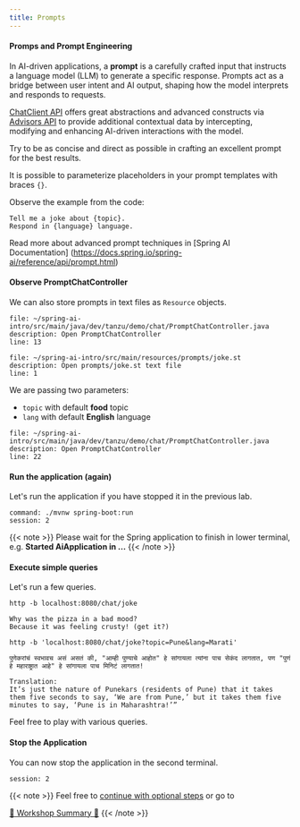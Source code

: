 ```yaml
---
title: Prompts
---
```



#### Promps and Prompt Engineering

In AI-driven applications, a **prompt** is a carefully crafted input that
instructs a language model (LLM) to generate a specific response. Prompts act
as a bridge between user intent and AI output, shaping how the model interprets
and responds to requests.

[ChatClient API](https://docs.spring.io/spring-ai/reference/api/chatclient.html)
offers great abstractions and advanced constructs via
[Advisors API](https://docs.spring.io/spring-ai/reference/api/advisors.html)
to provide additional contextual data by intercepting, modifying and
enhancing AI-driven interactions with the model.

Try to be as concise and direct as possible in crafting an excellent prompt for the best results.

It is possible to parameterize placeholders in your prompt templates with braces `{}`.

Observe the example from the code:

```
Tell me a joke about {topic}.
Respond in {language} language.
```

Read more about advanced prompt techniques in [Spring AI Documentation]
(https://docs.spring.io/spring-ai/reference/api/prompt.html)

#### Observe PromptChatController

We can also store prompts in text files as `Resource` objects.

```editor:open-file
file: ~/spring-ai-intro/src/main/java/dev/tanzu/demo/chat/PromptChatController.java
description: Open PromptChatController
line: 13
```

```editor:open-file
file: ~/spring-ai-intro/src/main/resources/prompts/joke.st
description: Open prompts/joke.st text file
line: 1
```

We are passing two parameters: 
* `topic` with default **food** topic
* `lang` with default **English** language

```editor:open-file
file: ~/spring-ai-intro/src/main/java/dev/tanzu/demo/chat/PromptChatController.java
description: Open PromptChatController
line: 22
```

#### Run the application (again)

Let's run the application if you have stopped it in the previous lab.

```terminal:execute
command: ./mvnw spring-boot:run
session: 2
```

{{< note >}}
Please wait for the Spring application to finish in lower terminal, e.g. **Started AiApplication in ...**
{{< /note >}}

#### Execute simple queries

Let's run a few queries.

```execute
http -b localhost:8080/chat/joke
```

```
Why was the pizza in a bad mood?
Because it was feeling crusty! (get it?)
```

```execute
http -b 'localhost:8080/chat/joke?topic=Pune&lang=Marati'
```

```
पुणेकरांचं स्वभावच असं असतं की, "आम्ही पुण्याचे आहोत" हे सांगायला त्यांना पाच सेकंद लागतात, पण "पुणं हे महाराष्ट्रात आहे" हे सांगायला पाच मिनिटं लागतात!

Translation:
It’s just the nature of Punekars (residents of Pune) that it takes them five seconds to say, ‘We are from Pune,’ but it takes them five minutes to say, ‘Pune is in Maharashtra!’”
```

Feel free to play with various queries.

#### Stop the Application

You can now stop the application in the second terminal.

```terminal:interrupt
session: 2
```

{{< note >}}
Feel free to [continue with optional steps](../05-roles) or go to

[🏁 Workshop Summary 🏁](../99-workshop-summary)
{{< /note >}}
